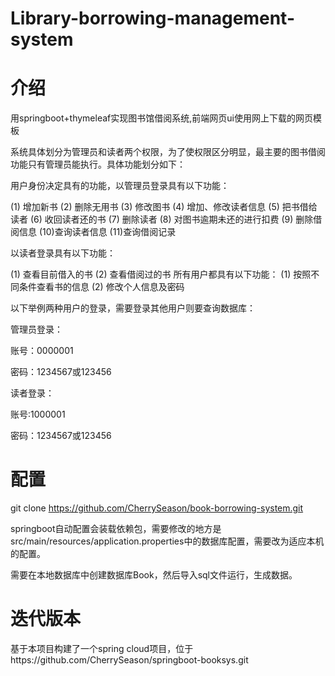 # Library-borrowing-management-system
# 介绍
用springboot+thymeleaf实现图书馆借阅系统,前端网页ui使用网上下载的网页模板

系统具体划分为管理员和读者两个权限，为了使权限区分明显，最主要的图书借阅功能只有管理员能执行。具体功能划分如下：

用户身份决定具有的功能，以管理员登录具有以下功能：

(1)	增加新书
(2)	删除无用书
(3)	修改图书
(4)	增加、修改读者信息
(5)	把书借给读者
(6)	收回读者还的书
(7)	删除读者
(8)	对图书逾期未还的进行扣费
(9)	删除借阅信息
(10)查询读者信息
(11)查询借阅记录

以读者登录具有以下功能：

(1)	查看目前借入的书
(2)	查看借阅过的书
所有用户都具有以下功能：
(1)	按照不同条件查看书的信息
(2)	修改个人信息及密码

以下举例两种用户的登录，需要登录其他用户则要查询数据库：

管理员登录：

账号：0000001

密码：1234567或123456

读者登录：

账号:1000001

密码：1234567或123456

# 配置
git clone https://github.com/CherrySeason/book-borrowing-system.git

springboot自动配置会装载依赖包，需要修改的地方是src/main/resources/application.properties中的数据库配置，需要改为适应本机的配置。

需要在本地数据库中创建数据库Book，然后导入sql文件运行，生成数据。

# 迭代版本

基于本项目构建了一个spring cloud项目，位于https://github.com/CherrySeason/springboot-booksys.git
